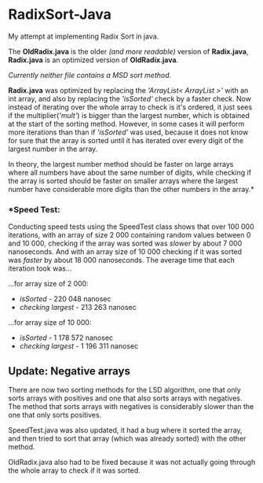 # RadixSort-Java
My attempt at implementing Radix Sort in java.

The **OldRadix.java** is the older *(and more readable)* version of **Radix.java**, **Radix.java** is an optimized version of **OldRadix.java**.

*Currently neither file contains a MSD sort method.*

**Radix.java** was optimized by replacing the *'ArrayList< ArrayList<Integer> >'* with an int array, and also by replacing the *'isSorted'* check by a faster check.
Now instead of iterating over the whole array to check is it's ordered, it just sees if the multiplier(*'mult'*) is bigger than the largest number, which is obtained at the start of the sorting method.
However, in some cases it will perform more iterations than than if *'isSorted'* was used, because it does not know for sure
that the array is sorted until it has iterated over every digit of the largest number in the array.

In theory, the largest number method should be faster on large arrays where all numbers have about the same number of digits, while checking if the array is sorted should be faster
on smaller arrays where the largest number have considerable more digits than the other numbers in the array.\*

###  *Speed Test:
Conducting speed tests using the SpeedTest class shows that over 100 000 iterations, with an array of size 2 000 containing random values between 0 and 10 000, checking if the array
was sorted was *slower* by about 7 000 nanoseconds. And with an array size of 10 000 checking if it was sorted was *faster* by about 18 000 nanoseconds.
The average time that each iteration took was...

...for array size of 2 000:
- *isSorted* - 220 048 nanosec
- *checking largest* - 213 263 nanosec

...for array size of 10 000:
- *isSorted* - 1 178 572 nanosec
- *checking largest* - 1 196 311 nanosec

## Update: Negative arrays
There are now two sorting methods for the LSD algorithm, one that only sorts arrays with positives and one that also sorts arrays with negatives.
The method that sorts arrays with negatives is considerably slower than the one that only sorts positives.

SpeedTest.java was also updated, it had a bug where it sorted the array, and then tried to sort that array (which was already sorted) with the other method.

OldRadix.java also had to be fixed because it was not actually going through the whole array to check if it was sorted.
